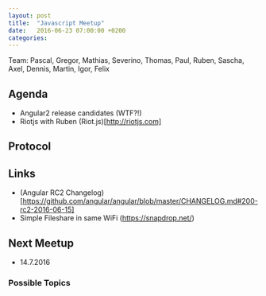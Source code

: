 ```yaml
---
layout: post
title:  "Javascript Meetup"
date:   2016-06-23 07:00:00 +0200
categories:
---
```


Team: Pascal, Gregor, Mathias, Severino, Thomas, Paul, Ruben, Sascha, Axel, Dennis, Martin, Igor, Felix

## Agenda

- Angular2 release candidates (WTF?!)
- Riotjs with Ruben (Riot.js)[http://riotjs.com]

## Protocol

## Links
- (Angular RC2 Changelog)[https://github.com/angular/angular/blob/master/CHANGELOG.md#200-rc2-2016-06-15]
- Simple Fileshare in same WiFi (https://snapdrop.net/)

## Next Meetup

- 14.7.2016

### Possible Topics
